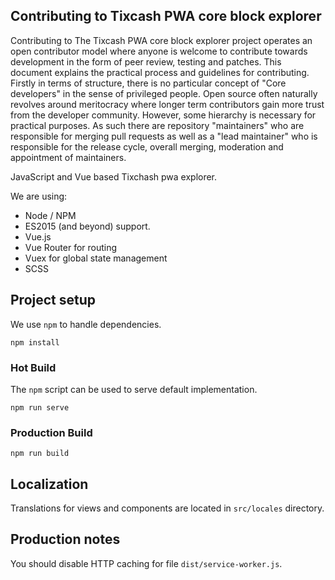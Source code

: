 ## Contributing to Tixcash PWA core block explorer
Contributing to The Tixcash PWA core block explorer project operates an open contributor model where anyone is welcome to contribute towards development in the form of peer review, testing and patches. This document explains the practical process and guidelines for contributing.
Firstly in terms of structure, there is no particular concept of "Core developers" in the sense of privileged people. Open source often naturally revolves around meritocracy where longer term contributors gain more trust from the developer community. However, some hierarchy is necessary for practical purposes. As such there are repository "maintainers" who are responsible for merging pull requests as well as a "lead maintainer" who is responsible for the release cycle, overall merging, moderation and appointment of maintainers.

JavaScript and Vue based Tixchash pwa explorer.

We are using:
* Node / NPM
* ES2015 (and beyond) support.
* Vue.js
* Vue Router for routing
* Vuex for global state management
* SCSS

## Project setup

We use `npm` to handle dependencies.

```shell
npm install
```

### Hot Build

The `npm` script can be used to serve default implementation.

```shell
npm run serve
```

### Production Build

```shell
npm run build
```

## Localization

Translations for views and components are located in `src/locales` directory.

## Production notes

You should disable HTTP caching for file `dist/service-worker.js`.
